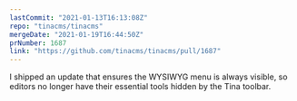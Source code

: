 ```yaml
---
lastCommit: "2021-01-13T16:13:08Z"
repo: "tinacms/tinacms"
mergeDate: "2021-01-19T16:44:50Z"
prNumber: 1687
link: "https://github.com/tinacms/tinacms/pull/1687"
---
```


I shipped an update that ensures the WYSIWYG menu is always visible, so editors no longer have their essential tools hidden by the Tina toolbar.